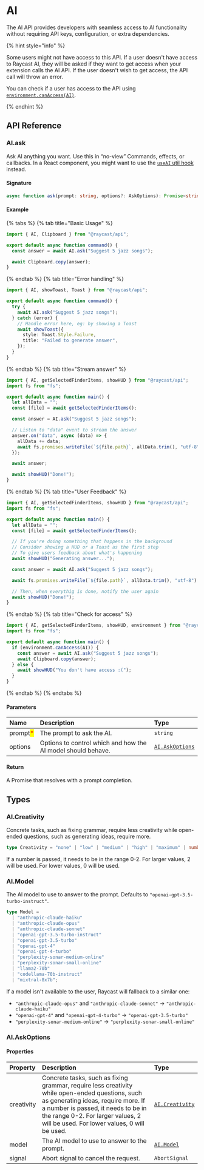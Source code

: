 # AI

The AI API provides developers with seamless access to AI functionality without requiring API keys, configuration, or extra dependencies.

{% hint style="info" %}

Some users might not have access to this API. If a user doesn't have access to Raycast AI, they will be asked if they want to get access when your extension calls the AI API. If the user doesn't wish to get access, the API call will throw an error.

You can check if a user has access to the API using [`environment.canAccess(AI)`](./environment.md).

{% endhint %}

## API Reference

### AI.ask

Ask AI anything you want. Use this in “no-view” Commands, effects, or callbacks. In a React component, you might want to use the [`useAI` util hook](../utils-reference/react-hooks/useAI.md) instead.

#### Signature

```typescript
async function ask(prompt: string, options?: AskOptions): Promise<string> & EventEmitter;
```

#### Example

{% tabs %}
{% tab title="Basic Usage" %}

```typescript
import { AI, Clipboard } from "@raycast/api";

export default async function command() {
  const answer = await AI.ask("Suggest 5 jazz songs");

  await Clipboard.copy(answer);
}
```

{% endtab %}
{% tab title="Error handling" %}

```typescript
import { AI, showToast, Toast } from "@raycast/api";

export default async function command() {
  try {
    await AI.ask("Suggest 5 jazz songs");
  } catch (error) {
    // Handle error here, eg: by showing a Toast
    await showToast({
      style: Toast.Style.Failure,
      title: "Failed to generate answer",
    });
  }
}
```

{% endtab %}
{% tab title="Stream answer" %}

```typescript
import { AI, getSelectedFinderItems, showHUD } from "@raycast/api";
import fs from "fs";

export default async function main() {
  let allData = "";
  const [file] = await getSelectedFinderItems();

  const answer = AI.ask("Suggest 5 jazz songs");

  // Listen to "data" event to stream the answer
  answer.on("data", async (data) => {
    allData += data;
    await fs.promises.writeFile(`${file.path}`, allData.trim(), "utf-8");
  });

  await answer;

  await showHUD("Done!");
}
```

{% endtab %}
{% tab title="User Feedback" %}

```typescript
import { AI, getSelectedFinderItems, showHUD } from "@raycast/api";
import fs from "fs";

export default async function main() {
  let allData = "";
  const [file] = await getSelectedFinderItems();

  // If you're doing something that happens in the background
  // Consider showing a HUD or a Toast as the first step
  // To give users feedback about what's happening
  await showHUD("Generating answer...");

  const answer = await AI.ask("Suggest 5 jazz songs");

  await fs.promises.writeFile(`${file.path}`, allData.trim(), "utf-8");

  // Then, when everythig is done, notify the user again
  await showHUD("Done!");
}
```

{% endtab %}
{% tab title="Check for access" %}

```typescript
import { AI, getSelectedFinderItems, showHUD, environment } from "@raycast/api";
import fs from "fs";

export default async function main() {
  if (environment.canAccess(AI)) {
    const answer = await AI.ask("Suggest 5 jazz songs");
    await Clipboard.copy(answer);
  } else {
    await showHUD("You don't have access :(");
  }
}
```

{% endtab %}
{% endtabs %}

#### Parameters

| Name | Description | Type |
| :--- | :--- | :--- |
| prompt<mark style="color:red;">*</mark> | The prompt to ask the AI. | <code>string</code> |
| options | Options to control which and how the AI model should behave.  | <code>[AI.AskOptions](ai.md#ai.askoptions)</code> |

#### Return

A Promise that resolves with a prompt completion.

## Types

### AI.Creativity

Concrete tasks, such as fixing grammar, require less creativity while open-ended questions, such as generating ideas, require more.

```typescript
type Creativity = "none" | "low" | "medium" | "high" | "maximum" | number;
```

If a number is passed, it needs to be in the range 0-2. For larger values, 2 will be used. For lower values, 0 will be used.

### AI.Model

The AI model to use to answer to the prompt. Defaults to `"openai-gpt-3.5-turbo-instruct"`.

```typescript
type Model =
  | "anthropic-claude-haiku"
  | "anthropic-claude-opus"
  | "anthropic-claude-sonnet"
  | "openai-gpt-3.5-turbo-instruct"
  | "openai-gpt-3.5-turbo"
  | "openai-gpt-4"
  | "openai-gpt-4-turbo"
  | "perplexity-sonar-medium-online"
  | "perplexity-sonar-small-online"
  | "llama2-70b"
  | "codellama-70b-instruct"
  | "mixtral-8x7b";
```

If a model isn't available to the user, Raycast will fallback to a similar one:

- `"anthropic-claude-opus"` and `"anthropic-claude-sonnet"` -> `"anthropic-claude-haiku"`
- `"openai-gpt-4"` and `"openai-gpt-4-turbo"` -> `"openai-gpt-3.5-turbo"`
- `"perplexity-sonar-medium-online"` -> `"perplexity-sonar-small-online"`

### AI.AskOptions

#### Properties

| Property | Description | Type |
| :--- | :--- | :--- |
| creativity | Concrete tasks, such as fixing grammar, require less creativity while open-ended questions, such as generating ideas, require more. If a number is passed, it needs to be in the range 0-2. For larger values, 2 will be used. For lower values, 0 will be used. | <code>[AI.Creativity](ai.md#ai.creativity)</code> |
| model | The AI model to use to answer to the prompt. | <code>[AI.Model](ai.md#ai.model)</code> |
| signal | Abort signal to cancel the request. | <code>AbortSignal</code> |
